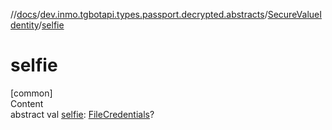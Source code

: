 //[docs](../../../index.md)/[dev.inmo.tgbotapi.types.passport.decrypted.abstracts](../index.md)/[SecureValueIdentity](index.md)/[selfie](selfie.md)



# selfie  
[common]  
Content  
abstract val [selfie](selfie.md): [FileCredentials](../../dev.inmo.tgbotapi.types.passport.credentials/-file-credentials/index.md)?  



